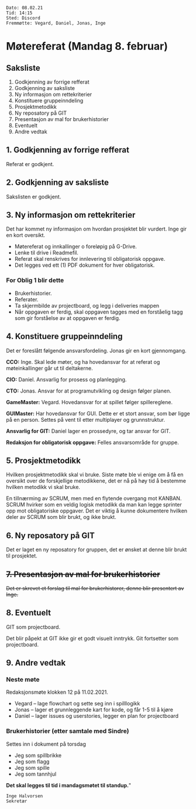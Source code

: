     Dato: 08.02.21
    Tid: 14:15
    Sted: Discord
    Fremmøtte: Vegard, Daniel, Jonas, Inge
    
# Møtereferat (Mandag 8. februar)

## Saksliste
1.  Godkjenning av forrige refferat
2.  Godkjenning av saksliste
3.  Ny informasjon om rettekriterier
4.  Konstituere gruppeinndeling
5.  Prosjektmetodikk
6.  Ny reposatory på GIT
7.  Presentasjon av mal for brukerhistorier
8.  Eventuelt
9.  Andre vedtak

## 1. Godkjenning av forrige refferat
Referat er godkjent.

## 2. Godkjenning av saksliste
Sakslisten er godkjent.

## 3. Ny informasjon om rettekriterier
Det har kommet ny informasjon om hvordan prosjektet blir vurdert. Inge gir en kort oversikt.
-   Møtereferat og innkallinger o foreløpig på G-Drive.
-   Lenke til drive i Readmefil.
-   Referat skal renskrives for innlevering til obligatorisk oppgave.
-   Det legges ved ett (1) PDF dokument for hver obligatorisk.

### For Oblig 1 blir dette
-   Brukerhistorier.
-   Referater.
-   Ta skjermbilde av projectboard, og legg i deliveries mappen
-   Når oppgaven er ferdig, skal oppgaven tagges med en forståelig tagg som gir forståelse av at oppgaven er ferdig.

## 4. Konstituere gruppeinndeling
Det er foreslått følgende ansvarsfordeling. Jonas gir en kort gjennomgang.

**CCO:** Inge. Skal lede møter, og ha hovedansvar for at referat og møteinkallinger går ut til deltakerne.
    
**CIO:** Daniel. Ansvarlig for prosess og planlegging.
    
**CTO:** Jonas. Ansvar for at programutvikling og design følger planen.
    
**GameMaster:** Vegard. Hovedansvar for at spillet følger spillereglene.
    
**GUIMaster:** Har hovedansvar for GUI. Dette er et stort ansvar, som bør ligge på en person. Settes på vent til etter multiplayer og grunnstruktur.

**Ansvarlig for GIT:** Daniel lager en prossedyre, og tar ansvar for GIT.

**Redaksjon for obligatorisk oppgave:** Felles ansvarsområde for gruppe.

## 5. Prosjektmetodikk
Hvilken prosjektmetodikk skal vi bruke. Siste møte ble vi enige om å få en oversikt over de
forskjellige metodikkene, det er nå på høy tid å bestemme hvilken metodikk vi skal bruke.

En tillnærming av SCRUM, men med en flytende overgang mot KANBAN. SCRUM hvirker som
en veldig logisk metodikk da man kan legge sprinter opp mot obligatoriske oppgaver. Det er viktig
å kunne dokumentere hvilken deler av SCRUM som blir brukt, og ikke brukt.

## 6. Ny reposatory på GIT
Det er laget en ny reposatory for gruppen, det er ønsket at denne blir brukt til prosjektet.

## ~~7. Presentasjon av mal for brukerhistorier~~
~~Det er skrevet et forslag til mal for brukerhistorer, denne blir presentert av Inge.~~

## 8. Eventuelt
GIT som projectboard.

Det blir påpekt at GIT ikke gir et godt visuelt inntrykk. Git fortsetter som projectboard.

## 9. Andre vedtak

### Neste møte
Redaksjonsmøte klokken 12 på 11.02.2021.

-   Vegard – lage flowchart og sette seg inn i spilllogikk
-   Jonas – lager et grunnleggende kart for kode, og får 1-5 til å kjøre
-   Daniel – lager issues og userstories, legger en plan for projectboard
    
### Brukerhistorier (etter samtale med Sindre)
Settes inn i dokument på torsdag
-   Jeg som spillbrikke
-   Jeg som flagg
-   Jeg som spille
-   Jeg som tannhjul

**Det skal legges til tid i mandagsmøtet til standup.**"

    Inge Halvorsen
    Sekretær